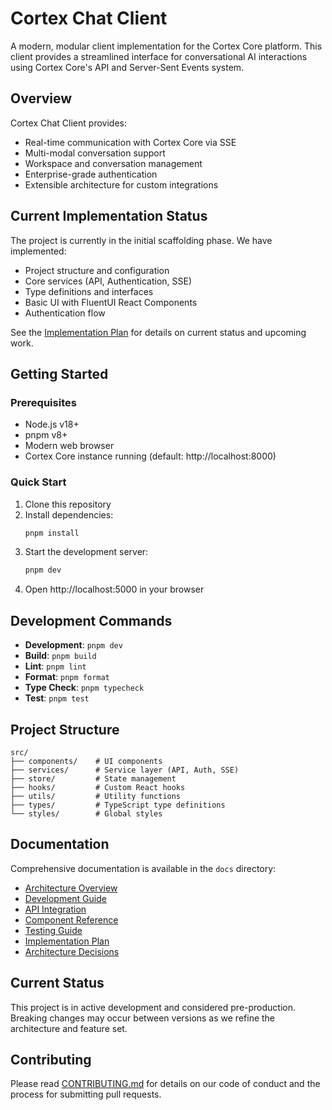 # Cortex Chat Client

A modern, modular client implementation for the Cortex Core platform. This client provides a streamlined interface for conversational AI interactions using Cortex Core's API and Server-Sent Events system.

## Overview

Cortex Chat Client provides:
- Real-time communication with Cortex Core via SSE
- Multi-modal conversation support
- Workspace and conversation management
- Enterprise-grade authentication
- Extensible architecture for custom integrations

## Current Implementation Status

The project is currently in the initial scaffolding phase. We have implemented:

- Project structure and configuration
- Core services (API, Authentication, SSE)
- Type definitions and interfaces
- Basic UI with FluentUI React Components
- Authentication flow

See the [Implementation Plan](docs/IMPLEMENTATION_PLAN.md) for details on current status and upcoming work.

## Getting Started

### Prerequisites
- Node.js v18+
- pnpm v8+
- Modern web browser
- Cortex Core instance running (default: http://localhost:8000)

### Quick Start
1. Clone this repository
2. Install dependencies:
   ```bash
   pnpm install
   ```
3. Start the development server:
   ```bash
   pnpm dev
   ```
4. Open http://localhost:5000 in your browser

## Development Commands

- **Development**: `pnpm dev`
- **Build**: `pnpm build`
- **Lint**: `pnpm lint`
- **Format**: `pnpm format`
- **Type Check**: `pnpm typecheck`
- **Test**: `pnpm test`

## Project Structure

```
src/
├── components/    # UI components
├── services/      # Service layer (API, Auth, SSE)
├── store/         # State management
├── hooks/         # Custom React hooks
├── utils/         # Utility functions
├── types/         # TypeScript type definitions
└── styles/        # Global styles
```

## Documentation

Comprehensive documentation is available in the `docs` directory:

- [Architecture Overview](docs/ARCHITECTURE.md)
- [Development Guide](docs/DEVELOPMENT.md)
- [API Integration](docs/API_INTEGRATION.md)
- [Component Reference](docs/COMPONENTS.md)
- [Testing Guide](docs/TESTING.md)
- [Implementation Plan](docs/IMPLEMENTATION_PLAN.md)
- [Architecture Decisions](docs/adr/)

## Current Status

This project is in active development and considered pre-production. Breaking changes may occur between versions as we refine the architecture and feature set.

## Contributing

Please read [CONTRIBUTING.md](CONTRIBUTING.md) for details on our code of conduct and the process for submitting pull requests.